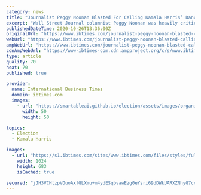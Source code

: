 ```yaml
---
category: news
title: "Journalist Peggy Noonan Blasted For Calling Kamala Harris’ Dancing ‘Embarrassing’"
excerpt: "Wall Street Journal columnist Peggy Noonan was heavily criticized for her comments on Sen. Kamala Harris in a recent op-ed."
publishedDateTime: 2020-10-26T13:36:00Z
originalUrl: "https://www.ibtimes.com/journalist-peggy-noonan-blasted-calling-kamala-harris-dancing-embarrassing-3070034"
webUrl: "https://www.ibtimes.com/journalist-peggy-noonan-blasted-calling-kamala-harris-dancing-embarrassing-3070034"
ampWebUrl: "https://www.ibtimes.com/journalist-peggy-noonan-blasted-calling-kamala-harris-dancing-embarrassing-3070034?amp=1"
cdnAmpWebUrl: "https://www-ibtimes-com.cdn.ampproject.org/c/s/www.ibtimes.com/journalist-peggy-noonan-blasted-calling-kamala-harris-dancing-embarrassing-3070034?amp=1"
type: article
quality: 70
heat: 70
published: true

provider:
  name: International Business Times
  domain: ibtimes.com
  images:
    - url: "https://smartableai.github.io/election/assets/images/organizations/ibtimes.com-50x50.jpg"
      width: 50
      height: 50

topics:
  - Election
  - Kamala Harris

images:
  - url: "https://s1.ibtimes.com/sites/www.ibtimes.com/files/styles/full/public/2020/10/22/kamala-harris.jpg"
    width: 1024
    height: 683
    isCached: true

secured: "jJH3VCHtzpVOuoAxfGLXmu+m4ydESqbvawEzg0eYsri69dDWkUARXZNhyG7cczcqfT5D8Kq1AGlMQ3bf4q0SpEN330SVxNo6qbLpFlv6nBcF0XzCY3SOPrfHR9z387GmHNcbZpDtmwyWeiOT6KJABa9PSthMhPFuY367ek+4DyrlgZcZzQi0yMxjAE3fddE2fqsMPpkZKc/JrfHoY9edMpS920i3TQkBZmFzOOjI9wRLAf3PPtoQu93Ds69aUSDXvqdOC4UnFh0gT2vGXX1/9Q4+Wm/91XPDKgUeI8kirEo1NiqGkf6e84urqdhPsaUSIbJvpnNVcY0Mr8Jq3r9ypoXiWLvDczjawteHnLkb68g=;HGN386w43Wz5c4/fSR78iQ=="
---
```


